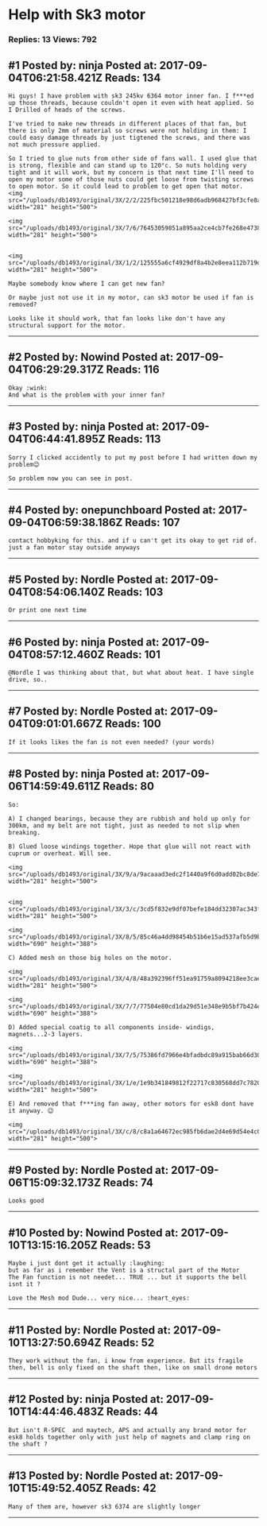 # Help with Sk3 motor

### Replies: 13 Views: 792

## \#1 Posted by: ninja Posted at: 2017-09-04T06:21:58.421Z Reads: 134

```
Hi guys! I have problem with sk3 245kv 6364 motor inner fan. I f***ed up those threads, because couldn't open it even with heat applied. So I Drilled of heads of the screws.

I've tried to make new threads in different places of that fan, but there is only 2mm of material so screws were not holding in them: I could easy damage threads by just tigtened the screws, and there was not much pressure applied. 

So I tried to glue nuts from other side of fans wall. I used glue that is strong, flexible and can stand up to 120°c. So nuts holding very tight and it will work, but my concern is that next time I'll need to open my motor some of those nuts could get loose from twisting screws to open motor. So it could lead to problem to get open that motor.
<img src="/uploads/db1493/original/3X/2/2/225fbc501218e98d6adb968427bf3cfe8ac7ba5e.jpg" width="281" height="500">

<img src="/uploads/db1493/original/3X/7/6/76453059851a895aa2ce4cb7fe268e47384a98df.jpg" width="281" height="500">


<img src="/uploads/db1493/original/3X/1/2/125555a6cf4929df8a4b2e8eea112b719d6bad7b.jpg" width="281" height="500">

Maybe somebody know where I can get new fan?

Or maybe just not use it in my motor, can sk3 motor be used if fan is removed? 

Looks like it should work, that fan looks like don't have any structural support for the motor.
```

---
## \#2 Posted by: Nowind Posted at: 2017-09-04T06:29:29.317Z Reads: 116

```
Okay :wink:
And what is the problem with your inner fan?
```

---
## \#3 Posted by: ninja Posted at: 2017-09-04T06:44:41.895Z Reads: 113

```
Sorry I clicked accidently to put my post before I had written down my problem😉

So problem now you can see in post.
```

---
## \#4 Posted by: onepunchboard Posted at: 2017-09-04T06:59:38.186Z Reads: 107

```
contact hobbyking for this. and if u can't get its okay to get rid of. just a fan motor stay outside anyways
```

---
## \#5 Posted by: Nordle Posted at: 2017-09-04T08:54:06.140Z Reads: 103

```
Or print one next time
```

---
## \#6 Posted by: ninja Posted at: 2017-09-04T08:57:12.460Z Reads: 101

```
@Nordle I was thinking about that, but what about heat. I have single drive, so..
```

---
## \#7 Posted by: Nordle Posted at: 2017-09-04T09:01:01.667Z Reads: 100

```
If it looks likes the fan is not even needed? (your words)
```

---
## \#8 Posted by: ninja Posted at: 2017-09-06T14:59:49.611Z Reads: 80

```
So:

A) I changed bearings, because they are rubbish and hold up only for 300km, and my belt are not tight, just as needed to not slip when breaking.

B) Glued loose windings together. Hope that glue will not react with cuprum or overheat. Will see. 

<img src="/uploads/db1493/original/3X/9/a/9acaaad3edc2f1440a9f6d0add02bc8de7cad3f4.jpg" width="281" height="500">


<img src="/uploads/db1493/original/3X/3/c/3cd5f832e9df07befe184dd32307ac343f93ac64.jpg" width="281" height="500">

<img src="/uploads/db1493/original/3X/8/5/85c46a4dd98454b51b6e15ad537afb5d9bcb1e3e.jpg" width="690" height="388">

C) Added mesh on those big holes on the motor.

<img src="/uploads/db1493/original/3X/4/8/48a392396ff51ea91759a8094218ee3cae3bf9eb.jpg" width="281" height="500">

<img src="/uploads/db1493/original/3X/7/7/77504e80cd1da29d51e348e9b5bf7b424ed065fd.jpg" width="690" height="388">

D) Added special coatig to all components inside- windigs, magnets...2-3 layers.

<img src="/uploads/db1493/original/3X/7/5/75386fd7966e4bfadbdc89a915bab66d30cc78a4.jpg" width="690" height="388">

<img src="/uploads/db1493/original/3X/1/e/1e9b341849812f22717c830568dd7c7820ef49f4.jpg" width="281" height="500">

E) And removed that f***ing fan away, other motors for esk8 dont have it anyway. 😉

<img src="/uploads/db1493/original/3X/c/8/c8a1a64672ec985fb6dae2d4e69d54e4c019e164.jpg" width="281" height="500">
```

---
## \#9 Posted by: Nordle Posted at: 2017-09-06T15:09:32.173Z Reads: 74

```
Looks good
```

---
## \#10 Posted by: Nowind Posted at: 2017-09-10T13:15:16.205Z Reads: 53

```
Maybe i just dont get it actually :laughing:
but as far as i remember the Vent is a structal part of the Motor
The Fan function is not needet... TRUE ... but it supports the bell isnt it ?

Love the Mesh mod Dude... very nice... :heart_eyes:
```

---
## \#11 Posted by: Nordle Posted at: 2017-09-10T13:27:50.694Z Reads: 52

```
They work without the fan, i know from experience. But its fragile then, bell is only fixed on the shaft then, like on small drone motors
```

---
## \#12 Posted by: ninja Posted at: 2017-09-10T14:44:46.483Z Reads: 44

```
But isn't R-SPEC  and maytech, APS and actually any brand motor for esk8 holds together only with just help of magnets and clamp ring on the shaft ?
```

---
## \#13 Posted by: Nordle Posted at: 2017-09-10T15:49:52.405Z Reads: 42

```
Many of them are, however sk3 6374 are slightly longer
```

---
